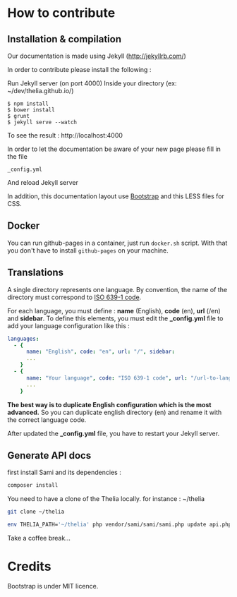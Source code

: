# How to contribute

## Installation & compilation

Our documentation is made using Jekyll (http://jekyllrb.com/)

In order to contribute please install the following :

Run Jekyll server (on port 4000)
Inside your directory (ex: ~/dev/thelia.github.io/)

    $ npm install
    $ bower install
    $ grunt
    $ jekyll serve --watch

To see the result : http://localhost:4000

In order to let the documentation be aware of your new page please fill in the file

    _config.yml

And reload Jekyll server

In addition, this documentation layout use [Bootstrap](http://getbootstrap.com) and this LESS files for CSS.

## Docker

You can run github-pages in a container, just run ```docker.sh``` script. With that you don't have to install ```github-pages``` on your machine.

## Translations

A single directory represents one language. By convention, the name of the directory must correspond to [ISO 639-1 code](http://en.wikipedia.org/wiki/List_of_ISO_639-1_codes).

For each language, you must define : __name__ (English), __code__ (en), __url__ (/en) and __sidebar__.
To define this elements, you must edit the __\_config.yml__ file to add your language configuration like this :

```yml
languages:
  - {
      name: "English", code: "en", url: "/", sidebar:
      ...
    }
  - {
      name: "Your language", code: "ISO 639-1 code", url: "/url-to-language", sidebar:
      ...
    }
```
__The best way is to duplicate English configuration which is the most advanced.__ So you can duplicate english directory (en) and rename it with the correct language code.

After updated the __\_config.yml__ file, you have to restart your Jekyll server.

## Generate API docs

first install Sami and its dependencies :

```bash
composer install
```

You need to have a clone of the Thelia locally. for instance : ~/thelia

```bash
git clone ~/thelia
```

```bash
env THELIA_PATH='~/thelia' php vendor/sami/sami/sami.php update api.php
```

Take a coffee break...

# Credits

Bootstrap is under MIT licence.
